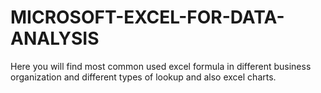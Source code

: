 # MICROSOFT-EXCEL-FOR-DATA-ANALYSIS
Here you will find most common used excel formula in different business organization and different types of lookup and also excel charts.
